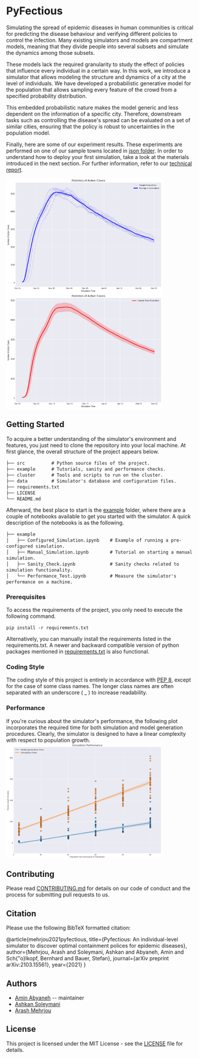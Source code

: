 # PyFectious

Simulating the spread of epidemic diseases in human communities is critical for predicting the disease behaviour and verifying different policies to control the infection. Many existing simulators and models are compartment models, meaning that they divide people into several subsets and simulate the dynamics among those subsets. 

These models lack the required granularity to study the effect of policies that influence every individual in a certain way. In this work, we introduce a simulator that allows modeling the structure and dynamics of a city at the level of individuals. We have developed a probabilistic generative model for the population that allows sampling every feature of the crowd from a specified probability distribution. 

This embedded probabilistic nature makes the model generic and less dependent on the information of a specific city. Therefore, downstream tasks such as controlling the disease's spread can be evaluated on a set of similar cities, ensuring that the policy is robust to uncertainties in the population model.

Finally, here are some of our experiment results. These experiments are performed on one of our sample towns located in [json folder](data/json). In order to understand how to deploy your first simulation, take a look at the materials introduced in the next section. For further information, refer to our [technical report](https://arxiv.org/abs/2103.15561). 

<p float="left">
<img src="data/figure/Normal_Executions_Plus_Average.png" align="center" alt="Normal_Executions_Plus_Average" width="420" height="310" /> <img src="data/figure/Normal_Executions_Plus_Error_Band.png" align="center" alt="Normal_Executions_Plus_Error_Band" width="420" height="310" />
</p>

## Getting Started

To acquire a better understanding of the simulator's environment and features, you just need to clone the repository into your local machine. At first glance, the overall structure of the project appears below.
    
    ├── src          # Python source files of the project. 
    ├── example      # Tutorials, sanity and performance checks.
    ├── cluster      # Tools and scripts to run on the cluster.
    ├── data         # Simulator's database and configuration files.
    ├── requirements.txt 
    ├── LICENSE
    └── README.md

Afterward, the best place to start is the [example](example) folder, where there are a couple of notebooks available to get you started with the simulator. A quick description of the notebooks is as the following.

    ├── example 
    │   ├── Configured_Simulation.ipynb    # Example of running a pre-configured simulation.
    │   ├── Manual_Simulation.ipynb        # Tutorial on starting a manual simulation.
    │   ├── Sanity_Check.ipynb             # Sanity checks related to simulation functionality.
    │   └── Performance_Test.ipynb         # Measure the simulator's performance on a machine.


### Prerequisites

To access the requirements of the project, you only need to execute the following command. 
```commandline
pip install -r requirements.txt
```

Alternatively, you can manually install the requirements listed in the requirements.txt. A newer and backward compatible version of python packages mentioned in [requirements.txt](requirements.txt) is also functional. 

### Coding Style

The coding style of this project is entirely in accordance with [PEP 8](https://www.python.org/dev/peps/pep-0008/), except for the case of some class names. The longer class names are often separated with an underscore ( _ ) to increase readability.

### Performance 
If you're curious about the simulator's performance, the following plot incorporates the required time for both simulation and model generation procedures. Clearly, the simulator is designed to have a linear complexity with respect to population growth.
<img src="data/figure/Simulator_Performance.png" align="center" alt="Simulator_Performance" width="420" height="310" />

## Contributing

Please read [CONTRIBUTING.md](CONTRIBUTING.md) for details on our code of conduct and the process for submitting pull requests to us.

## Citation

Please use the following BibTeX formatted citation:

@article{mehrjou2021pyfectious,
  title={Pyfectious: An individual-level simulator to discover optimal containment polices for epidemic diseases},
  author={Mehrjou, Arash and Soleymani, Ashkan and Abyaneh, Amin and Sch{\"o}lkopf, Bernhard and Bauer, Stefan},
  journal={arXiv preprint arXiv:2103.15561},
  year={2021}
}

## Authors

* [Amin Abyaneh](https://github.com/aminabyaneh) -- maintainer
* [Ashkan Soleymani](https://github.com/Ashkan-Soleymani98) 
* [Arash Mehrjou](https://github.com/amehrjou) 

## License

This project is licensed under the MIT License - see the [LICENSE](LICENSE) file for details.

